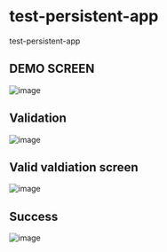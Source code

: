 # test-persistent-app
test-persistent-app
## DEMO SCREEN ##
![image](https://user-images.githubusercontent.com/96809207/233552502-7992d370-2709-465b-8ff1-0f646e6ada69.png)

## Validation ##
![image](https://user-images.githubusercontent.com/96809207/233552941-0bd46a57-11d3-4607-b6ef-7d2c9175d28e.png)
## Valid valdiation screen ##
![image](https://user-images.githubusercontent.com/96809207/233553089-baf41860-27e6-4376-bc94-651f71f93b4e.png)

## Success ##

![image](https://user-images.githubusercontent.com/96809207/233553167-97a6a6c4-f08c-47d7-855c-76320febabf4.png)
